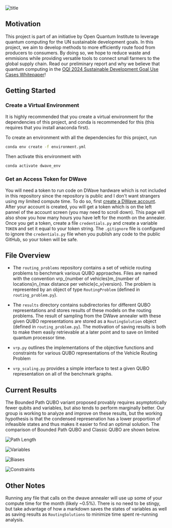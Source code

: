 

![title](images/qvrp_logo.png)

## Motivation
This project is part of an initiative by Open Quantum Institute to leverage quantum computing for the UN sustainable development goals. In this project, we aim to develop methods to more efficiently route food from producers to consumers. By doing so, we hope to reduce waste and emmisions while providing versatile tools to connect small farmers to the global supply chain. Read our preliminary report and why we believe that quantum computing in the [OQI 2024 Sustainable Development Goal Use Cases Whitepaper](https://lnkd.in/dGjVEHHt)!

## Getting Started

### Create a Virtual Environment

It is highly recommended that you create a virtual environment for the dependencies of this project, and conda is recommended for this (this requires that you install anaconda first).

To create an environment with all the dependencies for this project, run

```bash
conda env create -f environment.yml
```

Then activate this environment with

```bash
conda activate dwave_env
```

### Get an Access Token for DWave

You will need a token to run code on DWave hardware which is not included in this repository since the repository is public and I don't want strangers using my limited compute time. To do so, first [create a DWave account](https://www.dwavesys.com/solutions-and-products/ocean/). After your account is created, you will get a token which is on the left pannel of the account screen (you may need to scroll down). This page will also show you how many hours you have left for the month on the annealer. Once you get a token, create a file ```credentials.py``` and create a variable ```TOKEN``` and set it equal to your token string. The ```.gitignore``` file is configured to ignore the ```credentials.py``` file when you publish any code to the public GitHub, so your token will be safe. 

## File Overview
* The ```routing_problems``` repository contains a set of vehicle routing problems to benchmark various QUBO approaches. Files are named with the convention vrp_{number of vehicles}m_{number of locations}n_{max distance per vehicle}c_v{version}. The problem is represented by an object of type ```RoutingProblem``` (defined in ```routing_problem.py```).

* The ```results``` directory contains subdirectories for different QUBO representations and stores results of these models on the routing problems. The result of sampling from the DWave annealer with these given QUBO representations are stored as a ```RoutingSolution``` object (defined in ```routing_problem.py```). The motivation of saving results is both to make them easily retrievable at a later point and to save on limited quantum processor time.

* ```vrp.py``` outlines the implementations of the objective functions and constraints for various QUBO representations of the Vehicle Routing Problem

* ```vrp_scaling.py``` provides a simple interface to test a given QUBO representation on all of the benchmark graphs.

## Current Results

The Bounded Path QUBO variant proposed provably requires asymptotically fewer qubits and variables, but also tends to perform marginally better. Our group is working to analyze and improve on these results, but the working hypothesis is that the condensed represenation has a lower proportion of infeasible states and thus makes it easier to find an optimal solution. The comparison of Bounded Path QUBO and Classic QUBO are shown below.


![Path Length](images/solution_path_length.png)

![Variables](images/num_variables.png)

![Biases](images/num_biases.png)

![Constraints](images/num_constraints.png)

## Other Notes
Running any file that calls on the dwave annealer will use up some of your compute time for the month (likely ~0.5%). There is no need to be stingy, but take advantage of how a markdown saves the states of variables as well as saving results as ```RoutingSolutions``` to minimize time spent re-running analysis.